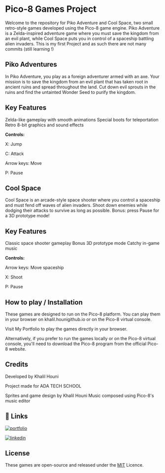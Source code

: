 
# Pico-8 Games Project

Welcome to the repository for Piko Adventure and Cool Space, two small retro-style games developed using the Pico-8 game engine. Piko Adventure is a Zelda-inspired adventure game where you must save the kingdom from an evil plant, while Cool Space puts you in control of a spaceship battling alien invaders.
This is my first Project and as such there are not many commits (still learning !)



## Piko Adventures

In Piko Adventure, you play as a foreign adventurer armed with an axe. Your mission is to save the kingdom from an evil plant that has taken root in ancient ruins and spread throughout the land. Cut down evil sprouts in the ruins and find the untainted Wonder Seed to purify the kingdom.

## Key Features

Zelda-like gameplay with smooth animations
Special boots for teleportation
Retro 8-bit graphics and sound effects

**Controls:**

X: Jump 

C: Attack

Arrow keys: Move

P: Pause


## Cool Space

Cool Space is an arcade-style space shooter where you control a spaceship and must fend off waves of alien invaders. Shoot down enemies while dodging their attacks to survive as long as possible. Bonus: press Pause for a 3D prototype mode!

## Key Features

Classic space shooter gameplay
Bonus 3D prototype mode
Catchy in-game music

**Controls:**

Arrow keys: Move spaceship

X: Shoot

P: Pause


## How to play / Installation

These games are designed to run on the Pico-8 platform. You can play them in your browser on khalil.hounigithub.io or on the Pico-8 virtual console.

Visit My Portfolio to play the games directly in your browser.

Alternatively, if you prefer to run the games locally or on the Pico-8 virtual console, you'll need to download the Pico-8 program from the official Pico-8 website.
    
## Credits

Developed by Khalil Houni

Project made for ADA TECH SCHOOL

Sprites and game design by Khalil Houni
Music composed using Pico-8's music editor
## 🔗 Links

[![portfolio](https://img.shields.io/badge/my_portfolio-000?style=for-the-badge&logo=ko-fi&logoColor=white)](https://khalilhouni.github.io)

[![linkedin](https://img.shields.io/badge/linkedin-0A66C2?style=for-the-badge&logo=linkedin&logoColor=white)](www.linkedin.com/in/khalil-houni-bb13832a5)



## License
These games are open-source and released under the [MIT](https://choosealicense.com/licenses/mit/) Licence.

